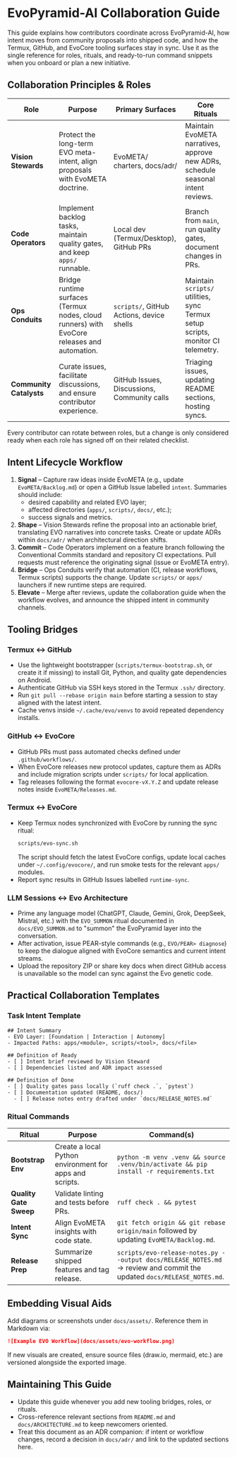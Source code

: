 # EvoPyramid-AI Collaboration Guide

This guide explains how contributors coordinate across EvoPyramid-AI, how intent
moves from community proposals into shipped code, and how the Termux, GitHub,
and EvoCore tooling surfaces stay in sync. Use it as the single reference for
roles, rituals, and ready-to-run command snippets when you onboard or plan a new
initiative.

## Collaboration Principles & Roles

| Role | Purpose | Primary Surfaces | Core Rituals |
| --- | --- | --- | --- |
| **Vision Stewards** | Protect the long-term EVO meta-intent, align proposals with EvoMETA doctrine. | EvoMETA/ charters, docs/adr/ | Maintain EvoMETA narratives, approve new ADRs, schedule seasonal intent reviews. |
| **Code Operators** | Implement backlog tasks, maintain quality gates, and keep `apps/` runnable. | Local dev (Termux/Desktop), GitHub PRs | Branch from `main`, run quality gates, document changes in PRs. |
| **Ops Conduits** | Bridge runtime surfaces (Termux nodes, cloud runners) with EvoCore releases and automation. | `scripts/`, GitHub Actions, device shells | Maintain `scripts/` utilities, sync Termux setup scripts, monitor CI telemetry. |
| **Community Catalysts** | Curate issues, facilitate discussions, and ensure contributor experience. | GitHub Issues, Discussions, Community calls | Triaging issues, updating README sections, hosting syncs. |

Every contributor can rotate between roles, but a change is only considered ready
when each role has signed off on their related checklist.

## Intent Lifecycle Workflow

1. **Signal** – Capture raw ideas inside EvoMETA (e.g., update
   `EvoMETA/Backlog.md`) or open a GitHub Issue labelled `intent`. Summaries
   should include:
   - desired capability and related EVO layer;
   - affected directories (`apps/`, `scripts/`, `docs/`, etc.);
   - success signals and metrics.
2. **Shape** – Vision Stewards refine the proposal into an actionable brief,
   translating EVO narratives into concrete tasks. Create or update ADRs within
   `docs/adr/` when architectural direction shifts.
3. **Commit** – Code Operators implement on a feature branch following the
   Conventional Commits standard and repository CI expectations. Pull requests
   must reference the originating signal (issue or EvoMETA entry).
4. **Bridge** – Ops Conduits verify that automation (CI, release workflows,
   Termux scripts) supports the change. Update `scripts/` or `apps/` launchers
   if new runtime steps are required.
5. **Elevate** – Merge after reviews, update the collaboration guide when the
   workflow evolves, and announce the shipped intent in community channels.

## Tooling Bridges

### Termux ↔ GitHub

- Use the lightweight bootstrapper (`scripts/termux-bootstrap.sh`, or create it
  if missing) to install Git, Python, and quality gate dependencies on Android.
- Authenticate GitHub via SSH keys stored in the Termux `.ssh/` directory.
- Run `git pull --rebase origin main` before starting a session to stay aligned
  with the latest intent.
- Cache venvs inside `~/.cache/evo/venvs` to avoid repeated dependency installs.

### GitHub ↔ EvoCore

- GitHub PRs must pass automated checks defined under `.github/workflows/`.
- When EvoCore releases new protocol updates, capture them as ADRs and include
  migration scripts under `scripts/` for local application.
- Tag releases following the format `evocore-vX.Y.Z` and update release notes
  inside `EvoMETA/Releases.md`.

### Termux ↔ EvoCore

- Keep Termux nodes synchronized with EvoCore by running the sync ritual:
  ```bash
  scripts/evo-sync.sh
  ```
  The script should fetch the latest EvoCore configs, update local caches under
  `~/.config/evocore/`, and run smoke tests for the relevant `apps/` modules.
- Report sync results in GitHub Issues labelled `runtime-sync`.

### LLM Sessions ↔ Evo Architecture

- Prime any language model (ChatGPT, Claude, Gemini, Grok, DeepSeek, Mistral,
  etc.) with the `EVO_SUMMON` ritual documented in `docs/EVO_SUMMON.md` to
  "summon" the EvoPyramid layer into the conversation.
- After activation, issue PEAR-style commands (e.g., `EVO/PEAR> diagnose`) to
  keep the dialogue aligned with EvoCore semantics and current intent streams.
- Upload the repository ZIP or share key docs when direct GitHub access is
  unavailable so the model can sync against the Evo genetic code.

## Practical Collaboration Templates

### Task Intent Template

```
## Intent Summary
- EVO Layer: [Foundation | Interaction | Autonomy]
- Impacted Paths: apps/<module>, scripts/<tool>, docs/<file>

## Definition of Ready
- [ ] Intent brief reviewed by Vision Steward
- [ ] Dependencies listed and ADR impact assessed

## Definition of Done
- [ ] Quality gates pass locally (`ruff check .`, `pytest`)
- [ ] Documentation updated (README, docs/)
  - [ ] Release notes entry drafted under `docs/RELEASE_NOTES.md`
```

### Ritual Commands

| Ritual | Purpose | Command(s) |
| --- | --- | --- |
| **Bootstrap Env** | Create a local Python environment for apps and scripts. | `python -m venv .venv && source .venv/bin/activate && pip install -r requirements.txt` |
| **Quality Gate Sweep** | Validate linting and tests before PRs. | `ruff check . && pytest` |
| **Intent Sync** | Align EvoMETA insights with code state. | `git fetch origin && git rebase origin/main` followed by updating `EvoMETA/Backlog.md`. |
| **Release Prep** | Summarize shipped features and tag release. | `scripts/evo-release-notes.py --output docs/RELEASE_NOTES.md` → review and commit the updated `docs/RELEASE_NOTES.md`. |

## Embedding Visual Aids

Add diagrams or screenshots under `docs/assets/`. Reference them in Markdown via:

```markdown
![Example EVO Workflow](docs/assets/evo-workflow.png)
```

If new visuals are created, ensure source files (draw.io, mermaid, etc.) are
versioned alongside the exported image.

## Maintaining This Guide

- Update this guide whenever you add new tooling bridges, roles, or rituals.
- Cross-reference relevant sections from `README.md` and `docs/ARCHITECTURE.md`
  to keep newcomers oriented.
- Treat this document as an ADR companion: if intent or workflow changes, record
  a decision in `docs/adr/` and link to the updated sections here.
